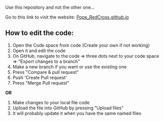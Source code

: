 <p>Use this repository and not the other one...</p>
<p>Go to this link to visit the website: <a href="https://pope-red-cross.github.io/Pope_RedCross.github.io/" target="_blank">Pope_RedCross.github.io</a></p>

<h2>How to edit the code:</h2>
<ol>
    <li>Open the Code space from code (Create your own if not working)</li>
    <li>Open it and edit the code</li>
    <li>On GitHub, navigate to the code => three dots next to your code space => "Export changes to a branch"</li>
    <li>Make a new branch if you want or use the existing one</li>
    <li>Press "Compare & pull request"</li>
    <li>Push 'Create Pull request'</li>
    <li>Press "Merge Pull request"</li>
</ol>

<p><strong>OR</strong></p>

<ol>
    <li>Make changes to your local file code</li>
    <li>Upload the file into GitHub by pressing "Upload files"</li>
    <li>It will probably update it when you have the same named files</li>
</ol>



